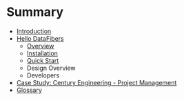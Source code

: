 # Summary

* [Introduction](introduction.md)
* [Hello DataFibers](hello_datafibers.md)
   * [Overview](overview.md)
   * [Installation](installation.md)
   * [Quick Start](quick_start.md)
   * Design Overview
   * Developers
* [Case Study: Century Engineering - Project Management](case-study-2.md)
* [Glossary](GLOSSARY.md)

